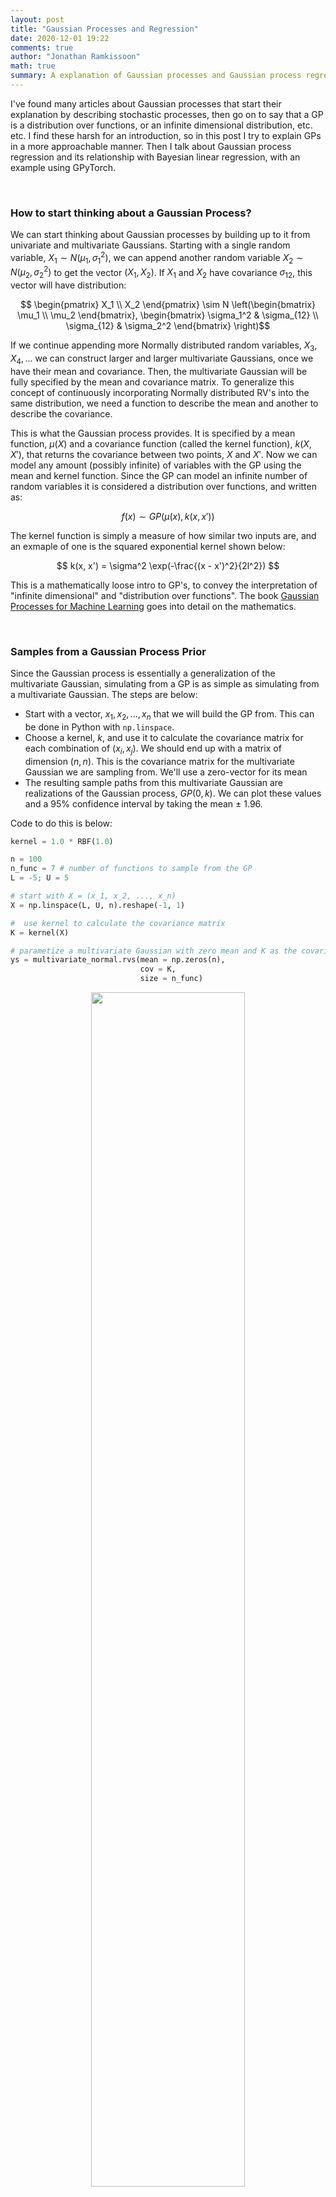 ```yaml
---
layout: post
title: "Gaussian Processes and Regression"
date: 2020-12-01 19:22
comments: true
author: "Jonathan Ramkissoon"
math: true
summary: A explanation of Gaussian processes and Gaussian process regression, starting with simple intuition and building up to inference. I sample from a GP in native Python and test GPyTorch on a simple simulated example.
---
```



I've found many articles about Gaussian processes that start their explanation by describing stochastic processes, then go on to say that a GP is a distribution over functions, or an infinite dimensional distribution, etc. etc. I find these harsh for an introduction, so in this post I try to explain GPs in a more approachable manner. Then I talk about Gaussian process regression and its relationship with Bayesian linear regression, with an example using GPyTorch.

&nbsp;

### How to start thinking about a Gaussian Process?

We can start thinking about Gaussian processes by building up to it from univariate and multivariate Gaussians. Starting with a single random variable, $X_1 \sim N(\mu_1, \sigma_1^2)$, we can append another random variable $X_2 \sim N(\mu_2, \sigma_2^2)$ to get the vector $(X_1, X_2)$. If $X_1$ and $X_2$ have covariance $\sigma_{12}$, this vector will have distribution: 

$$ \begin{pmatrix} X_1 \\ X_2 \end{pmatrix} \sim N \left(\begin{bmatrix} \mu_1 \\ \mu_2 \end{bmatrix}, \begin{bmatrix} \sigma_1^2 & \sigma_{12} \\ \sigma_{12} & \sigma_2^2 \end{bmatrix} \right)$$

If we continue appending more Normally distributed random variables, $X_3, X_4, ...$ we can construct larger and larger multivariate Gaussians, once we have their mean and covariance. Then, the multivariate Gaussian will be fully specified by the mean and covariance matrix. To generalize this concept of continuously incorporating Normally distributed RV's into the same distribution, we need a function to describe the mean and another to describe the covariance.

This is what the Gaussian process provides. It is specified by a mean function, $\mu(X)$ and a covariance function (called the kernel function), $k(X, X')$, that returns the covariance between two points, $X$ and $X'$. Now we can model any amount (possibly infinite) of variables with the GP using the mean and kernel function. Since the GP can model an infinite number of random variables it is considered a distribution over functions, and written as: 

$$ f(x) \sim GP(\mu(x), k(x, x'))$$ 

The kernel function is simply a measure of how similar two inputs are, and an exmaple of one is the squared exponential kernel shown below:

$$ k(x, x') = \sigma^2 \exp(-\frac{(x - x')^2}{2l^2}) $$


This is a mathematically loose intro to GP's, to convey the interpretation of "infinite dimensional" and "distribution over functions". The book [Gaussian Processes for Machine Learning](http://gaussianprocess.org/gpml/chapters/RW.pdf) goes into detail on the mathematics. 

&nbsp;

### Samples from a Gaussian Process Prior

Since the Gaussian process is essentially a generalization of the multivariate Gaussian, simulating from a GP is as simple as simulating from a multivariate Gaussian. The steps are below:

- Start with a vector, $x_1, x_2, ..., x_n$ that we will build the GP from. This can be done in Python with `np.linspace`. 
- Choose a kernel, $k$, and use it to calculate the covariance matrix for each combination of $(x_i, x_j)$. We should end up with a matrix of dimension $(n, n)$. This is the covariance matrix for the multivariate Gaussian we are sampling from. We'll use a zero-vector for its mean
- The resulting sample paths from this multivariate Gaussian are realizations of the Gaussian process, $GP(0, k)$. We can plot these values and a 95% confidence interval by taking the mean $\pm$ 1.96. 

Code to do this is below: 

```python
kernel = 1.0 * RBF(1.0)

n = 100 
n_func = 7 # number of functions to sample from the GP 
L = -5; U = 5

# start with X = (x_1, x_2, ..., x_n)
X = np.linspace(L, U, n).reshape(-1, 1)

#  use kernel to calculate the covariance matrix
K = kernel(X)

# parametize a multivariate Gaussian with zero mean and K as the covariance matrix
ys = multivariate_normal.rvs(mean = np.zeros(n), 
                             cov = K, 
                             size = n_func)
```

<div class='figure' align="center">
    <img src="/assets/gp_prior_samples.png" width="70%" height="70%">
    <div class='caption' width="70%" height="70%">
        <span class='caption-label'>Figure 1.</span> 
        7 samples from a Gaussian process prior, along with a 95% confidence interval 
    </div>
</div>

&nbsp;

### Gaussian Process + Regression

Nothing so far is groundbreaking, or particularly useful. All we have done is explained a way of generalizing the multivariate Normal, but haven't talked about how it can be used in real life. However, you could imagine that starting with a prior over functions, we can form a posterior, $p(f \mid X, y)$ by conditioning on our data. Intiutively, doing this excludes all functions that don't "pass through" our data, $(X, y)$. I'll approach Gaussian process regression from a slightly different perspective in this section, building up from Bayesian linear regression. This is a cool approach I found in David MacKay's [book](http://www.inference.org.uk/mackay/itila/book.html), that I haven't seem much elsewhere.

To set the stage, we are interested in modelling a function, $f$, which we have data, $(X, y)$. We start with a [feature map](https://xavierbourretsicotte.github.io/Kernel_feature_map.html) for the input, $R = \phi(X)$, so that $R$ an $N \times D$ matrix. Then we have $y = Rw$ and can assign priors, $p(w)$ to build a posterior distribution for the weights, $p(w \mid y, X)$. This posterior is used to make future predictions and recreate $f = y + \epsilon$. 

$$ p(w \mid y_N, X_N) = \frac{p(y_N \mid X_N, w) p(w)}{p(y_N \mid X_N)} $$

However, in some cases we're only interested in making predictions, and in a Bayesian setting this boils down to 2 distributions: (1) the posterior predictive distribution in order to actually make a prediction and (2) the marginal likelihood for model comparison. 

$$ \text{Posterior predictive: } p(y_{n+1} \mid y_N, X_N) $$

$$ \text{Marginal likelihood: } p(y_{N} \mid X_N) $$

Expanding the formulations from Bayesian linear regression: 

$$ y = Rw \qquad \qquad \text{where: } w \sim N(0, \sigma_w^2) $$

And since $y$ is a linear function of $w$ (which is a Normally distributed random variable), its prior is:

$$ y \sim N(0, \sigma_w^2 RR^T) $$

Accounting for noise in our observations, $\sigma^2_{err}$ the prior on our function, $f$, is: 

$$ f \sim N(0, \sigma_w^2 RR^T + \sigma^2_{err} I) $$

This is how the Gaussian process is a prior over functions. The kernel described in that section is exacly $RR^T = \phi(X)\phi(X)^T$ in this section. Now we can start to create the posterior predictive distribution and marginal likelihood. 

Before we get to the practical stuff, a note about kernels. There are many ways to get confused when first learning about kernels. What helped me is first understanding that a kernel is just a function that accepts 2 inputs and returns how "close" the inputs are to each other. From there, you can go in any direction exploring them, some good articles are: [here](https://www.cs.toronto.edu/~duvenaud/cookbook/), [here](http://mlg.eng.cam.ac.uk/tutorials/06/es.pdf) and [here](https://statisticaloddsandends.wordpress.com/2019/06/28/common-covariance-classes-for-gaussian-processes/).

&nbsp;

#### Simulation Problem

In this section we will use a Gaussian process prior to approximate a function. We'll also assume that there is no noise in our function observations, but this is obviously a terrible assumption in modelling real world systems.

I'll use [GPyTorch](https://gpytorch.ai/) for inference. There are easier ways to use GP's in Python but GPyTorch looks promising, especially with Pytorch integration.

Here's the function we want to approximate. The points in red are the training data, and we will try to approximate the blue section using a GP. 

```python
g = np.vectorize(lambda y: math.exp(-0.4 * y)*math.sin(4*y) + math.log(abs(y) + 1) + 1)
train_x = np.linspace(0, 4, 750)
test_x = np.linspace(4.01, 6, 100)
train_x = torch.tensor(train_x)
test_x = torch.tensor(test_x)

train_y = g(train_x) 
test_y = g(test_x) 
train_y=torch.tensor(train_y)
test_y=torch.tensor(test_y)

plt.figure(figsize=(6, 4), dpi=100)
sns.lineplot(train_x, train_y, color = 'red', label = "Train set")
sns.lineplot(test_x, test_y, color = 'blue', label = "Test set")
plt.title("Observed and test data")
plt.legend()
plt.show();
```

<p align="center">
  <img src="/assets/exactGP_simulated_function.png" width="70%" height="70%">
</p>

<!-- <div class='figure' align="center">
    <img src="/assets/exactGP_simulated_function.png" width="70%" height="70%">
    <div class='caption' width="70%" height="70%">
        <span class='caption-label'>Figure 1.</span> 
        7 samples from a Gaussian process prior, along with a 95% confidence interval 
    </div>
</div> -->

&nbsp;

```python
class ExactGP(gpytorch.models.ExactGP):
    def __init__(self, train_x, train_y, likelihood):
        super(ExactGP, self).__init__(train_x, train_y, likelihood)
        self.mean_module = gpytorch.means.ConstantMean() # mean
        self.covar_module = gpytorch.kernels.ScaleKernel(gpytorch.kernels.RBFKernel()) # kernel

    def forward(self, x):
        mean_x = self.mean_module(x) 
        covar_x = self.covar_module(x) 
        return gpytorch.distributions.MultivariateNormal(mean_x, covar_x)

# initialize likelihood and model
likelihood = gpytorch.likelihoods.GaussianLikelihood()
model = ExactGP(train_x, train_y, likelihood)
```

&nbsp;

<p align="center">
  <img src="/assets/squared_exp_kernel_posterior.png" width="100%" height="70%">
</p>


<!-- 
#### Other Kernels

There are a ton of other kernels, and it'll be interesting to see what their posterior samples look like. 

##### Marten Kernel 


<p align="center">
  <img src="/assets/marten_kernel_posterior.png" width="100%" height="70%">
</p>


<p align="center">
  <img src="/assets/periodic_kernel_posterior.png" width="100%" height="70%">
</p> -->




<!-- ### Questions

- How are the weights, $w$ integrated out when doing inference on a GP?
- Can I use GPyTorch for a text classification model with TF-IDF features?
- What does it mean to "fit a Gaussian process"? What is actually going on in the background? I don't understand how we can simulate draws from the prior.
- Imagine points on a line. If we divide the line into 5 equal points and each point is Normally distributed, this is what a multivariate gaussian would look like, however if we wanted every single one of the points on the line to be normally distributed, this is what a guassian process would look like.
- Can I make an active learner using a GP and the embeddings from a NN to learn  -->


<!-- ## A Note on Regression

Let's start by explaining different types of linear regression. In simple linear regression, we first make a linearity assumption about the data (we assume the target variable is a linear combination of the features), then we estimate model parameters based on the data. In Bayesian linear regression, we make the same linearity assumption, however we take it a step further and make an incorporate beliefs about the parameters into the model (priors), then learn the parameters from the data.
Gaussian Process Regression takes a different approach. We don't drop the linearity assumption, and the priors on the parameters. Instead we put a prior on **_all possible models_**. As we observe data, the posterior.

**What is Gaussian Process Regression?** - In Gaussian Process regression, a GP is used as a prior on $f$. This means that the posterior distribution over functions is also a GP. The posterior has to be updated every time we observe new data, because the specification of the posterior depends on observed data. Intuitively, the reason we update the GP is to eleminate all functions that do not pass through the observed data points.

### Notes

- The GP is a prior over functions. It is a prior because we specify that we want smooth functions, and we want our points to be related in a certain way, which we do with the kernel. -->